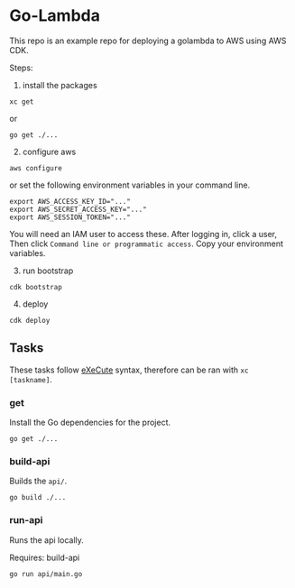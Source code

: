 # Go-Lambda

This repo is an example repo for deploying a golambda to AWS using AWS CDK.

Steps:

1. install the packages

```shell
xc get
```
or 

```shell
go get ./...
```

2. configure aws

```shell
aws configure
```

or set the following environment variables in your command line.

```shell
export AWS_ACCESS_KEY_ID="..."
export AWS_SECRET_ACCESS_KEY="..."
export AWS_SESSION_TOKEN="..."
```

You will need an IAM user to access these. After logging in, click a user, Then click `Command line or programmatic access`. Copy your environment variables.

3. run bootstrap

```shell
cdk bootstrap
```

4. deploy

```shell
cdk deploy
```




## Tasks

These tasks follow [eXeCute](https://github.com/Joe-Davidson1802/xc) syntax, therefore can be ran with `xc [taskname]`.

### get

Install the Go dependencies for the project.

```shell
go get ./...
```

### build-api

Builds the `api/`.

```shell
go build ./...
```

### run-api

Runs the api locally.

Requires: build-api

```shell
go run api/main.go
```